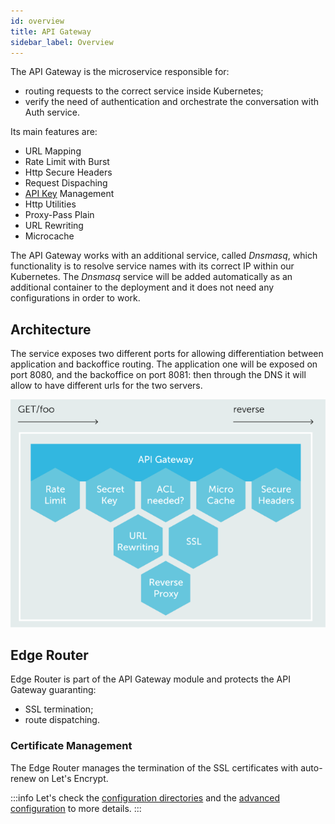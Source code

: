 ```yaml
---
id: overview
title: API Gateway
sidebar_label: Overview
---
```




The API Gateway is the microservice responsible for:

- routing requests to the correct service inside Kubernetes;
- verify the need of authentication and orchestrate the conversation with Auth service.

Its main features are:

- URL Mapping
- Rate Limit with Burst
- Http Secure Headers
- Request Dispaching
- [API Key](/products/console/api-console/api-design/api_key.md) Management
- Http Utilities
- Proxy-Pass Plain
- URL Rewriting
- Microcache

The API Gateway works with an additional service, called _Dnsmasq_, which functionality is to resolve service names with its correct IP within our Kubernetes. The _Dnsmasq_ service will be added automatically as an additional container to the deployment and it does not need any configurations in order to work.

## Architecture

The service exposes two different ports for allowing differentiation between application and backoffice routing.
The application one will be exposed on port 8080, and the backoffice on port 8081: then through the DNS it will allow to have different urls for the two servers.

![API Gateway](img/gateway-architecture.png)

## Edge Router

Edge Router is part of the API Gateway module and protects the API Gateway guaranting:

- SSL termination;
- route dispatching.

### Certificate Management

The Edge Router manages the termination of the SSL certificates with auto-renew on Let's Encrypt.

:::info
Let's check the [configuration directories](/runtime-components/plugins/nginx-api-gateway/20_configuration.md#configuration-directories) and the [advanced configuration](/products/console/api-console/advanced-section/api-gateway/how-to.md) to more details.
:::
